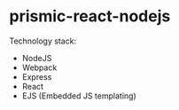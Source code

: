 # prismic-react-nodejs

Technology stack:

* NodeJS
* Webpack
* Express
* React
* EJS (Embedded JS templating)

